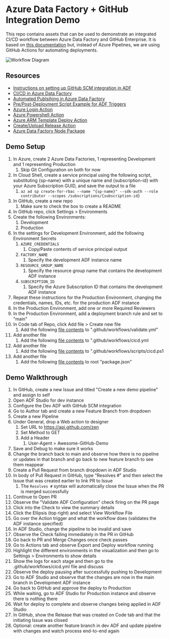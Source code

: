 # Azure Data Factory + GitHub Integration Demo
This repo contains assets that can be used to demonstrate an integrated CI/CD workflow between Azure Data Factory and GitHub Enterprise. It is based on [this documentation](https://docs.microsoft.com/en-us/azure/data-factory/continuous-integration-deployment-improvements) but, instead of Azure Pipelines, we are using GitHub Actions for automating deployments.

![Workflow Diagram](https://docs.microsoft.com/en-us/azure/data-factory/media/continuous-integration-deployment-improvements/new-ci-cd-flow.png)

## Resources
* [Instructions on setting up GitHub SCM integration in ADF](https://docs.microsoft.com/en-us/azure/data-factory/source-control#author-with-github-integration)
* [CI/CD in Azure Data Factory](https://docs.microsoft.com/en-us/azure/data-factory/continuous-integration-deployment)
* [Automated Publsihing in Azure Data Factory](https://docs.microsoft.com/en-us/azure/data-factory/continuous-integration-deployment-improvements)
* [Pre/Post-Deployment Script Example for ADF Triggers](https://docs.microsoft.com/en-us/azure/data-factory/continuous-integration-deployment#script)
* [Azure Login Action](https://github.com/marketplace/actions/azure-login)
* [Azure Powershell Action](https://github.com/marketplace/actions/azure-powershell-action)
* [Azure ARM Template Deploy Action](https://github.com/marketplace/actions/deploy-azure-resource-manager-arm-template)
* [Create/Upload Release Action](https://github.com/marketplace/actions/create-release)
* [Azure Data Factory Node Package](https://www.npmjs.com/package/@microsoft/azure-data-factory-utilities)

## Demo Setup
1. In Azure, create 2 Azure Data Factories, 1 representing Development and 1 representing Production
   1. Skip Git Configuration on both for now
1. In Cloud Shell, create a service principal using the following script, substituting {sp-name} with a unique name and {subscription-id} with your Azure Subscription GUID, and save the output to a file
   1. `az ad sp create-for-rbac --name "{sp-name}" --sdk-auth --role contributor --scopes /subscriptions/{subscription-id}`
1. In GitHub, create a new repo
   1. Make sure to check the box to create a README
1. In GitHub repo, click Settings > Environments
1. Create the following Environments:
   1. Development
   1. Production
1. In the settings for Development Environment, add the following Environment Secrets
   1. `AZURE_CREDENTIALS`
	    1. Copy/Paste contents of service principal output
   1. `FACTORY_NAME`
      1. Specify the development ADF instance name
   1. `RESOURCE_GROUP_NAME`
      1. Specify the resource group name that contains the development ADF instance
   1. `SUBSCRIPTION_ID`
      1. Specify the Azure Subscription ID that contains the development ADF instance
1. Repeat these instructions for the Production Environment, changing the credentials, names, IDs, etc. for the production ADF instance
1. In the Production Environment, add one or more Required Reviewers
1. In the Production Environment, add a deployment branch rule and set to "main"
1. In Code tab of Repo, click Add file > Create new file
   1. Add the following [file contents](https://raw.githubusercontent.com/nkpatterson/adf-gh-integration-demo/main/.github/workflows/validate.yml?token=AACCAMOW6O66FEES3KRRYCLBF7I3S) to ".github/workflows/validate.yml"
1. Add another file
   1. Add the following [file contents](https://raw.githubusercontent.com/nkpatterson/adf-gh-integration-demo/main/.github/workflows/cicd.yml?token=AACCAMMJDVKDSXLHIXLRA6LBF7JBK) to ".github/workflows/cicd.yml
1. Add another file
   1. Add the following [file contents](https://raw.githubusercontent.com/nkpatterson/adf-gh-integration-demo/main/.github/workflows/scripts/cicd.ps1?token=AACCAMMD4F5JJZJ4ZRH3IC3BF7JDM) to ".github/workflows/scripts/cicd.ps1
1. Add another file
   1. Add the following [file contents](https://raw.githubusercontent.com/nkpatterson/adf-gh-integration-demo/main/package.json?token=AACCAMOAWEC67ZATT3NP5EDBGDGGU) to root "package.json"

## Demo Walkthrough
1. In GitHub, create a new Issue and titled "Create a new demo pipeline" and assign to self
1. Open ADF Studio for dev instance
1. Configure the Dev ADF with GitHub SCM integration
1. Go to Author tab and create a new Feature Branch from dropdown
1. Create a new Pipeline
1. Under General, drop a Web action to designer
    1. Set URL to https://api.github.com/zen
    1. Set Method to GET
    1. Add a Header
        1. User-Agent = Awesome-GitHub-Demo
1. Save and Debug to make sure it works
1. Change the branch back to main and observe how there is no pipeline or updates in that branch and go back to new feature branch to see them reappear
1. Create a Pull Request from branch dropdown in ADF Studio
1. In body of Pull Request in GitHub, type "Resolves #" and then select the Issue that was created earlier to link PR to Issue
   1. The `Resolves #` syntax will automatically close the Issue when the PR is merged successfully
3. Continue to Open PR 
4. Observe the "Validate ADF Configuration" check firing on the PR page
5. Click into the Check to view the summary details
6. Click the Ellipsis (top right) and select View Workflow File
7. Go over the Action trigger and what the workflow does (validates the ADF instance specified)
8. In ADF Studio, change the pipeline to be invalid and save
9. Observe the Check failing immediately in the PR in GitHub
10. Go back to PR and Merge Changes once check passes
11. Go to Actions tab and observe Export and Deploy workflow running
12. Highlight the different environments in the visualization and then go to Settings > Environments to show details
13. Show the logs for each stage and then go to the .github/workflows/cicd.yml file and discuss
14. Observe the deploy pausing after successfully pushing to Development
15. Go to ADF Studio and observe that the changes are now in the main branch in Development ADF instance
16. Go back to GitHub and approve the deploy to Production
17. While waiting, go to ADF Studio for Production instance and observe there is nothing there
18. Wait for deploy to complete and observe changes being applied in ADF Studio
19. In GitHub, show the Release that was created on Code tab and that the initiating Issue was closed
20. Optional: create another feature branch in dev ADF and update pipeline with changes and watch process end-to-end again
